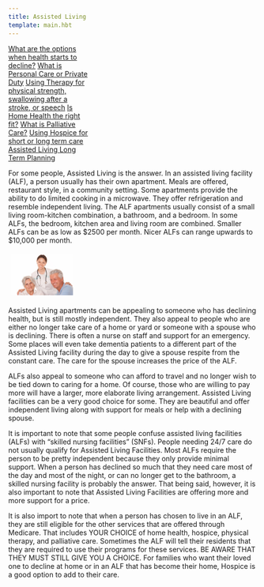 ```yaml
---
title: Assisted Living
template: main.hbt
---
```

<div class="btn-group-vertical float-right" style="width:33%;">
<a class="btn btn-primary" href="/build/options/index.html" role="button">What are the options when health starts to decline?</a>
<a class="btn btn-secondary" href="/build/personal_care/index.html" role="button">What is Personal Care  or Private Duty</a>
<a class="btn btn-primary" href="/build/therapy/index.html" role="button">Using Therapy for physical strength, swallowing after a stroke,  or speech</a>
<a class="btn btn-success" href="/build/home_health/index.html" role="button">Is Home Health the right fit?</a>
<a class="btn btn-danger" href="/build/palliative/index.html" role="button">What is Palliative Care?</a>
<a class="btn btn-warning" href="/build/hospice/index.html" role="button">Using Hospice for short or long term care </a>
<a class="btn btn-info" href="/build/assisted/index.html" role="button">Assisted Living </a>
<a class="btn btn-dark" href="/build/long_term/index.html" role="button">Long Term Planning</a>
</div>
<div class="text-paragraph contentDiv">

<p>For some people, Assisted Living is the answer.  In an assisted living facility (ALF), a person usually has their own apartment.  Meals are offered, restaurant style, in a community setting.  Some apartments provide the ability to do limited cooking in a microwave. They offer refrigeration and resemble independent living.  The ALF apartments usually consist of a small living room-kitchen combination, a bathroom, and a bedroom.  In some ALFs, the bedroom, kitchen area and living room are combined.  Smaller ALFs can be as low as $2500 per month.  Nicer ALFs can range upwards to $10,000 per month. </p>
<img class="float-left" src="images/assisted.jpg" alt="Assisted Living Options" style="width: 25%; margin:5px;">
          <p>Assisted Living apartments can be appealing to someone who has declining health, but is still mostly independent.  They also appeal to people who are either no longer take care of a home or yard or someone with a spouse who is declining. There is often a nurse on staff and support for an emergency.  Some places will even take dementia patients to a different part of the Assisted Living facility during the day to give a spouse respite from the constant care. The care for the spouse increases the price of the ALF.</p>
          <p> ALFs also appeal to someone who can afford to travel and no longer wish to be tied down to caring for a home.  Of course, those who are willing to pay more will have a larger, more elaborate living arrangement.  Assisted Living facilities can be a very good choice for some. They are beautiful and offer independent living along with support for meals or help with a declining spouse.</p>
          <p>It is important to note that some people confuse assisted living facilities (ALFs) with “skilled nursing facilities” (SNFs).  People needing 24/7 care do not usually qualify for Assisted Living Facilities. Most ALFs require the person to be pretty independent because they only provide minimal support. When a person has declined so much that they need care most of the day and most of the night, or can no longer get to the bathroom, a skilled nursing facility is probably the answer.  That being said, however, it is also important to note that Assisted Living Facilities are offering more and more support for a price.</p>
          <p>It is also import to note that when a person has chosen to live in an ALF, they are still eligible for the other services that are offered through Medicare.  That includes YOUR CHOICE of home health, hospice, physical therapy, and palliative care.  Sometimes the ALF will tell their residents that they are required to use their programs for these services.  BE AWARE THAT THEY MUST STILL GIVE YOU A CHOICE.  For families who want their loved one to decline at home or in an ALF that has become their home, Hospice is a good option to add to their care.</p>

</div>


